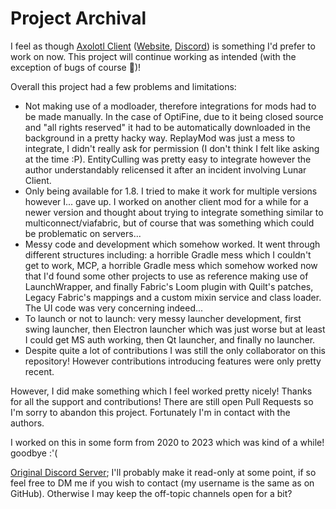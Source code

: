 # Project Archival

I feel as though [Axolotl Client](https://github.com/AxolotlClient) ([Website](https://github.com/AxolotlClient/), [Discord](https://discord.gg/WyMjeX3vka)) is something I'd prefer to work on now. This project will continue working as intended (with the exception of bugs of course 🫠)!

Overall this project had a few problems and limitations:
- Not making use of a modloader, therefore integrations for mods had to be made manually. In the case of OptiFine, due to it being closed source and "all rights reserved" it had to be automatically downloaded in the background in a pretty hacky way. ReplayMod was just a mess to integrate, I didn't really ask for permission (I don't think I felt like asking at the time :P). EntityCulling was pretty easy to integrate however the author understandably relicensed it after an incident involving Lunar Client.
- Only being available for 1.8. I tried to make it work for multiple versions however I... gave up. I worked on another client mod for a while for a newer version and thought about trying to integrate something similar to multiconnect/viafabric, but of course that was something which could be problematic on servers...
- Messy code and development which somehow worked. It went through different structures including: a horrible Gradle mess which I couldn't get to work, MCP, a horrible Gradle mess which somehow worked now that I'd found some other projects to use as reference making use of LaunchWrapper, and finally Fabric's Loom plugin with Quilt's patches, Legacy Fabric's mappings and a custom mixin service and class loader. The UI code was very concerning indeed...
- To launch or not to launch: very messy launcher development, first swing launcher, then Electron launcher which was just worse but at least I could get MS auth working, then Qt launcher, and finally no launcher.
- Despite quite a lot of contributions I was still the only collaborator on this repository! However contributions introducing features were only pretty recent.

However, I did make something which I feel worked pretty nicely! Thanks for all the support and contributions! There are still open Pull Requests so I'm sorry to abandon this project. Fortunately I'm in contact with the authors.

I worked on this in some form from 2020 to 2023 which was kind of a while! goodbye :'(

[Original Discord Server](https://discord.gg/TSAkhgXNbK); I'll probably make it read-only at some point, if so feel free to DM me if you wish to contact (my username is the same as on GitHub). Otherwise I may keep the off-topic channels open for a bit?
